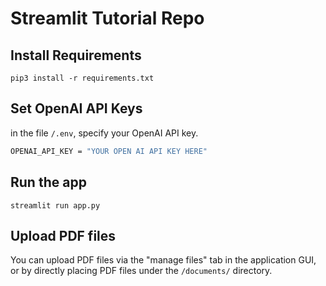 # Streamlit Tutorial Repo

## Install Requirements
```
pip3 install -r requirements.txt
```

## Set OpenAI API Keys
in the file `/.env`, specify your OpenAI API key.
```bash
OPENAI_API_KEY = "YOUR OPEN AI API KEY HERE"
```

## Run the app
```
streamlit run app.py
```

## Upload PDF files 
You can upload PDF files via the "manage files" tab in the application GUI, or by directly placing PDF files under the `/documents/` directory.